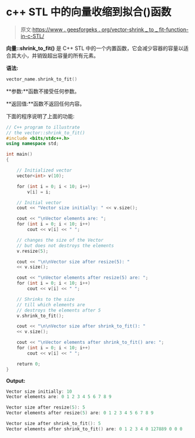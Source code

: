 # c++ STL 中的向量收缩到拟合()函数

> 原文:[https://www . geesforgeks . org/vector-shrink _ to _ fit-function-in-c-STL/](https://www.geeksforgeeks.org/vector-shrink_to_fit-function-in-c-stl/)

**向量::shrink_to_fit()** 是 C++ STL 中的一个内置函数，它会减少容器的容量以适合其大小，并销毁超出容量的所有元素。

**语法:**

```cpp
vector_name.shrink_to_fit()

```

**参数:**函数不接受任何参数。

**返回值:**函数不返回任何内容。

下面的程序说明了上面的功能:

```cpp
// C++ program to illustrate
// the vector::shrink_to_fit() 
#include <bits/stdc++.h>
using namespace std;

int main()
{

    // Initialized vector
    vector<int> v(10);

    for (int i = 0; i < 10; i++)
        v[i] = i;

    // Initial vector
    cout << "Vector size initially: " << v.size();

    cout << "\nVector elements are: ";
    for (int i = 0; i < 10; i++)
        cout << v[i] << " ";

    // changes the size of the Vector
    // but does not destroys the elements
    v.resize(5);

    cout << "\n\nVector size after resize(5): "
    << v.size();

    cout << "\nVector elements after resize(5) are: ";
    for (int i = 0; i < 10; i++)
        cout << v[i] << " ";

    // Shrinks to the size
    // till which elements are
    // destroys the elements after 5
    v.shrink_to_fit();

    cout << "\n\nVector size after shrink_to_fit(): "
    << v.size();

    cout << "\nVector elements after shrink_to_fit() are: ";
    for (int i = 0; i < 10; i++)
        cout << v[i] << " ";

    return 0;
}
```

**Output:**

```cpp
Vector size initially: 10
Vector elements are: 0 1 2 3 4 5 6 7 8 9 

Vector size after resize(5): 5
Vector elements after resize(5) are: 0 1 2 3 4 5 6 7 8 9 

Vector size after shrink_to_fit(): 5
Vector elements after shrink_to_fit() are: 0 1 2 3 4 0 127889 0 0 0

```